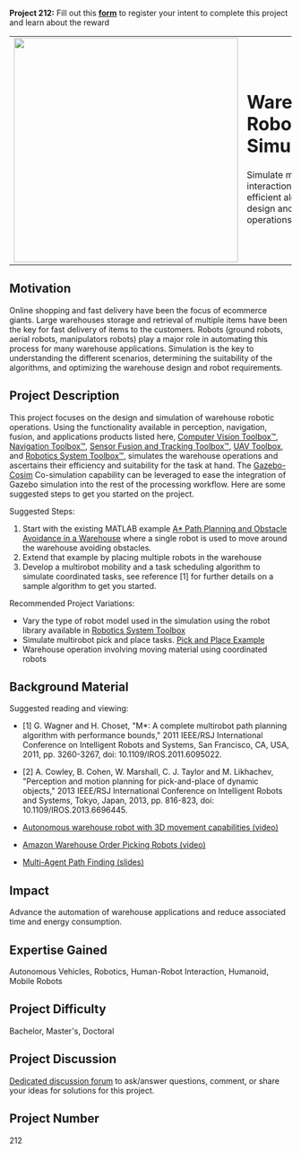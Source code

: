 **Project 212:** Fill out this <strong>[form](https://forms.office.com/Pages/ResponsePage.aspx?id=ETrdmUhDaESb3eUHKx3B5lOTzSa_A6lPqq2LJKzvpM5UMTBZRkc4UTRETjFERVRDWllQRE40OUFSQS4u)</strong> to  register your intent to complete this project and learn about the reward

<table>
<td><img src="https://gist.githubusercontent.com/robertogl/e0115dc303472a9cfd52bbbc8edb7665/raw/warehouseRobotics.jpg"  width=400 /></td>
<td><p><h1>Warehouse Robotics Simulation</h1></p>
<p> Simulate multirobot interactions for efficient algorithm design and warehouse operations.</p>
</table>

## Motivation

Online shopping and fast delivery have been the focus of ecommerce giants. Large warehouses storage and retrieval of multiple items have been the key for fast delivery of items to the customers. Robots (ground robots, aerial robots, manipulators robots) play a major role in automating this process for many warehouse applications. Simulation is the key to understanding the different scenarios, determining the suitability of the algorithms, and optimizing the warehouse design and robot requirements.

## Project Description

This project focuses on the design and simulation of warehouse robotic operations. Using the functionality available in perception, navigation, fusion, and applications products listed here, [Computer Vision Toolbox™](https://www.mathworks.com/products/computer-vision.html), [Navigation Toolbox™](https://www.mathworks.com/products/navigation.html), [Sensor Fusion and Tracking Toolbox™](https://www.mathworks.com/products/sensor-fusion-and-tracking.html ), [UAV Toolbox](https://www.mathworks.com/products/uav.html), and [Robotics System Toolbox™](https://www.mathworks.com/products/robotics.html), simulates the warehouse operations and ascertains their efficiency and suitability for the task at hand. The [Gazebo-Cosim](https://www.mathworks.com/help/robotics/ug/perform-co-simulation-between-simulink-and-gazebo.html) Co-simulation capability can be leveraged to ease the integration of Gazebo simulation into the rest of the processing workflow. Here are some suggested steps to get you started on the project.

Suggested Steps:
1.	Start with the existing MATLAB example [A* Path Planning and Obstacle Avoidance in a Warehouse](https://www.mathworks.com/help/robotics/ug/a-star-path-planning-and-obstacle-avoidance.html) where a single robot is used to move around the warehouse avoiding obstacles. 
2.	Extend that example by placing multiple robots in the warehouse
3.	Develop a multirobot mobility and a task scheduling algorithm to simulate coordinated tasks, see reference [1] for further details on a sample algorithm to get you started.

Recommended Project Variations:

-	Vary the type of robot model used in the simulation using the robot library available in [Robotics System Toolbox](https://www.mathworks.com/help/robotics/ref/loadrobot.html)
-	Simulate multirobot pick and place tasks. [Pick and Place Example](https://www.mathworks.com/help/robotics/ug/pick-and-place-workflow-using-stateflow.html )
-	Warehouse operation involving moving material using coordinated robots  


## Background Material

Suggested reading and viewing:

- [1] G. Wagner and H. Choset, "M*: A complete multirobot path planning algorithm with performance bounds," 2011 IEEE/RSJ International Conference on Intelligent Robots and Systems, San Francisco, CA, USA, 2011, pp. 3260-3267, doi: 10.1109/IROS.2011.6095022.
- [2] A. Cowley, B. Cohen, W. Marshall, C. J. Taylor and M. Likhachev, "Perception and motion planning for pick-and-place of dynamic objects," 2013 IEEE/RSJ International Conference on Intelligent Robots and Systems, Tokyo, Japan, 2013, pp. 816-823, doi: 10.1109/IROS.2013.6696445.

- [Autonomous warehouse robot with 3D movement capabilities (video)](https://www.youtube.com/watch?v=PC-9HYJ1nCI)
- [Amazon Warehouse Order Picking Robots (video)](https://www.youtube.com/watch?v=Ox05Bks2Q3s)
- [Multi-Agent Path Finding (slides)](http://idm-lab.org/slides/mapf-tutorial.pdf)


## Impact

Advance the automation of warehouse applications and reduce associated time and energy consumption.  

## Expertise Gained 

Autonomous Vehicles, Robotics, Human-Robot Interaction, Humanoid, Mobile Robots


## Project Difficulty

Bachelor, Master's, Doctoral

## Project Discussion

[Dedicated discussion forum](https://github.com/mathworks/MathWorks-Excellence-in-Innovation/discussions/41) to ask/answer questions, comment, or share your ideas for solutions for this project.

## Project Number

212
